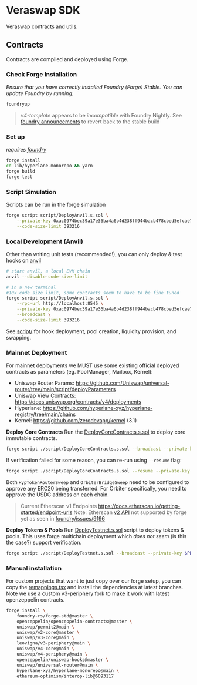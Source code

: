 # Veraswap SDK

Veraswap contracts and utils.

## Contracts

Contracts are compiled and deployed using Forge.

### Check Forge Installation

*Ensure that you have correctly installed Foundry (Forge) Stable. You can update Foundry by running:*

```bash
foundryup
```

> *v4-template* appears to be *incompatible* with Foundry Nightly. See [foundry announcements](https://book.getfoundry.sh/announcements) to revert back to the stable build

### Set up

*requires [foundry](https://book.getfoundry.sh)*

```bash
forge install
cd lib/hyperlane-monorepo && yarn
forge build
forge test
```

### Script Simulation

Scripts can be run in the forge simulation

```bash
forge script script/DeployAnvil.s.sol \
    --private-key 0xac0974bec39a17e36ba4a6b4d238ff944bacb478cbed5efcae784d7bf4f2ff80 \
    --code-size-limit 393216
```

### Local Development (Anvil)

Other than writing unit tests (recommended!), you can only deploy & test hooks on [anvil](https://book.getfoundry.sh/anvil/)

```bash
# start anvil, a local EVM chain
anvil --disable-code-size-limit

# in a new terminal
#10x code size limit, some contracts seem to have to be fine tuned
forge script script/DeployAnvil.s.sol \
    --rpc-url http://localhost:8545 \
    --private-key 0xac0974bec39a17e36ba4a6b4d238ff944bacb478cbed5efcae784d7bf4f2ff80 \
    --broadcast \
    --code-size-limit 393216
```

See [script/](script/) for hook deployment, pool creation, liquidity provision, and swapping.

### Mainnet Deployment
For mainnet deployments we MUST use some existing official deployed contracts as parameters (eg. PoolManager, Mailbox, Kernel):
- Uniswap Router Params: https://github.com/Uniswap/universal-router/tree/main/script/deployParameters
- Uniswap View Contracts: https://docs.uniswap.org/contracts/v4/deployments
- Hyperlane: https://github.com/hyperlane-xyz/hyperlane-registry/tree/main/chains
- Kernel: https://github.com/zerodevapp/kernel (3.1)

**Deploy Core Contracts**
Run the [DeployCoreContracts.s.sol](./script/DeployCoreContracts.s.sol) to deploy core immutable contracts.
```bash
forge script ./script/DeployCoreContracts.s.sol --broadcast --private-key $PRIVATE_KEY --rpc-url sepolia --verify
```

If verification failed for some reason, you can re-run using `--resume` flag:
```bash
forge script ./script/DeployCoreContracts.s.sol --resume --private-key $PRIVATE_KEY --rpc-url sepolia --verify
```


Both `HypTokenRouterSweep` and `OrbiterBridgeSweep` need to be configured to approve any ERC20 being transferred. For Orbiter specifically, you need to approve the USDC address on each chain.

> Current Etherscan v1 Endpoints https://docs.etherscan.io/getting-started/endpoint-urls
> Note: Etherscan [v2 API](https://docs.etherscan.io/etherscan-v2) not supported by forge yet as seen in [foundry/issues/9196](https://github.com/foundry-rs/foundry/issues/9196)

**Deploy Tokens & Pools**
Run [DeployTestnet.s.sol](./script/DeployTestnet.s.sol) script to deploy tokens & pools. This uses forge multichain deployment which *does not seem* (is this the case?) support verification.
```bash
forge script ./script/DeployTestnet.s.sol --broadcast --private-key $PRIVATE_KEY
```

### Manual installation

For custom projects that want to just copy over our forge setup, you can copy the [remappings.tsx](./remappings.txt) and install the dependencies at latest branches. Note we use a custom v3-periphery fork to make it work with latest openzeppelin contracts.

```bash
forge install \
    foundry-rs/forge-std@master \
    openzeppelin/openzeppelin-contracts@master \
    uniswap/permit2@main \
    uniswap/v2-core@master \
    uniswap/v3-core@main \
    leovigna/v3-periphery@main \
    uniswap/v4-core@main \
    uniswap/v4-periphery@main \
    openzeppelin/uniswap-hooks@master \
    uniswap/universal-router@main \
    hyperlane-xyz/hyperlane-monorepo@main \
    ethereum-optimism/interop-lib@6093117
```
